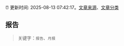 :alarm_clock: 更新时间: 2025-08-13 07:42:17。[文章来源](/README.md)、[文章分类](/TAGS.md)

## 报告


> 关键字：`报告`、`月报`



